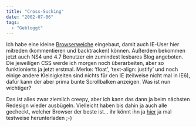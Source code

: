 ```yaml
---
title: "Cross-Sucking"
date: "2002-07-06"
tags:
  - "Gebloggt"
---
```


Ich habe eine kleine [Browserweiche](http://www.scriptygoddess.com/archives/001155.php) eingebaut, damit auch IE-User hier mitreden (kommentieren und backtracken) können. Außerdem bekommen jetzt auch NS4 und 4.7 Benutzer ein zumindest lesbares Blog angeboten. Die jeweiligen CSS werde ich morgen noch überarbeiten, aber so funktionierts ja jetzt erstmal. Merke: ‘float’, ‘text-align: justify’ und noch einige andere Kleinigkeiten sind nichts für den IE (teilweise nicht mal in IE6), dafür kann der aber prima bunte Scrollbalken anzeigen. Was ist nun wichtiger?

Das ist alles zwar ziemlich creepy, aber ich kann das dann ja beim nächsten Redesign wieder ausbügeln. Vielleicht haben bis dahin ja auch alle gecheckt, welcher Browser der beste ist… ihr könnt ihn ja [hier](http://www.mozilla.org/download/) ja mal testweise herunterladen ;-)
